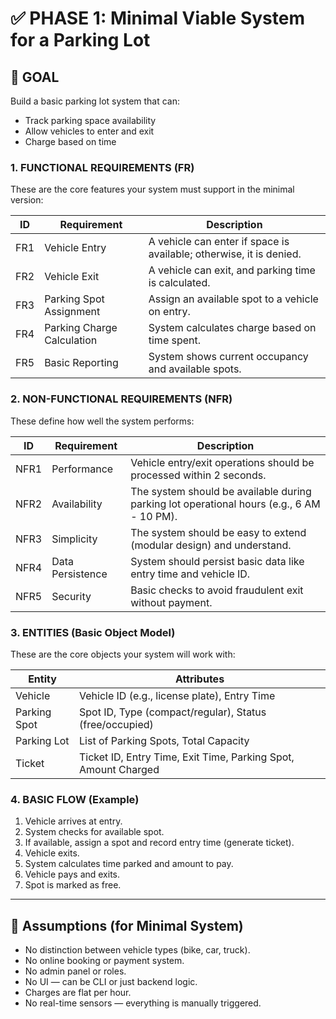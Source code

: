 # ✅ PHASE 1: Minimal Viable System for a Parking Lot

## 🎯 GOAL
Build a basic parking lot system that can:
* Track parking space availability
* Allow vehicles to enter and exit
* Charge based on time

### 1. FUNCTIONAL REQUIREMENTS (FR)
These are the core features your system must support in the minimal version:

| ID   | Requirement                | Description                                                      |
|------|----------------------------|------------------------------------------------------------------|
| FR1  | Vehicle Entry              | A vehicle can enter if space is available; otherwise, it is denied. |
| FR2  | Vehicle Exit               | A vehicle can exit, and parking time is calculated.              |
| FR3  | Parking Spot Assignment    | Assign an available spot to a vehicle on entry.                  |
| FR4  | Parking Charge Calculation | System calculates charge based on time spent.                    |
| FR5  | Basic Reporting            | System shows current occupancy and available spots.              |

### 2. NON-FUNCTIONAL REQUIREMENTS (NFR)
These define how well the system performs:

| ID    | Requirement    | Description                                                                 |
|-------|----------------|-----------------------------------------------------------------------------|
| NFR1  | Performance    | Vehicle entry/exit operations should be processed within 2 seconds.          |
| NFR2  | Availability   | The system should be available during parking lot operational hours (e.g., 6 AM - 10 PM). |
| NFR3  | Simplicity     | The system should be easy to extend (modular design) and understand.         |
| NFR4  | Data Persistence | System should persist basic data like entry time and vehicle ID.           |
| NFR5  | Security       | Basic checks to avoid fraudulent exit without payment.                       |

### 3. ENTITIES (Basic Object Model)
These are the core objects your system will work with:

| Entity       | Attributes                                                        |
|--------------|-------------------------------------------------------------------|
| Vehicle      | Vehicle ID (e.g., license plate), Entry Time                      |
| Parking Spot | Spot ID, Type (compact/regular), Status (free/occupied)           |
| Parking Lot  | List of Parking Spots, Total Capacity                             |
| Ticket       | Ticket ID, Entry Time, Exit Time, Parking Spot, Amount Charged     |

### 4. BASIC FLOW (Example)
1. Vehicle arrives at entry.
2. System checks for available spot.
3. If available, assign a spot and record entry time (generate ticket).
4. Vehicle exits.
5. System calculates time parked and amount to pay.
6. Vehicle pays and exits.
7. Spot is marked as free.

---

## 🚧 Assumptions (for Minimal System)
* No distinction between vehicle types (bike, car, truck).
* No online booking or payment system.
* No admin panel or roles.
* No UI — can be CLI or just backend logic.
* Charges are flat per hour.
* No real-time sensors — everything is manually triggered.
